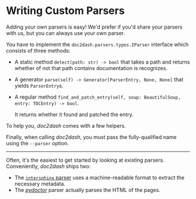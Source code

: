 # Writing Custom Parsers

Adding your own parsers is easy!
We'd prefer if you'd share your parsers with us, but you can always use your own parser.

You have to implement the `doc2dash.parsers.types.IParser` interface which consists of three methods:

- A static method `detect(path: str) -> bool` that takes a path and returns whether of not that path contains documentation is recognizes.
- A generator `parse(self) -> Generator[ParserEntry, None, None]` that yields `ParserEntry`s.
- A regular method `find_and_patch_entry(self, soup: BeautifulSoup, entry: TOCEntry) -> bool`.

  It returns whether it found and patched the entry.

To help you, *doc2dash* comes with a few helpers.

Finally, when calling *doc2dash*, you must pass the fully-qualified name using the `--parser` option.

---

Often, it's the easiest to get started by looking at existing parsers.
Conveniently, *doc2dash* ships two:

- The [`intersphinx` parser](https://github.com/hynek/doc2dash/blob/main/src/doc2dash/parsers/intersphinx.py) uses a machine-readable format to extract the necessary metadata.
- The [*pydoctor*](https://github.com/hynek/doc2dash/blob/main/src/doc2dash/parsers/pydoctor.py) parser actually parses the HTML of the pages.

